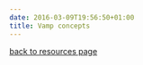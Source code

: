```yaml
---
date: 2016-03-09T19:56:50+01:00
title: Vamp concepts
---
```


[back to resources page](/resources/)
